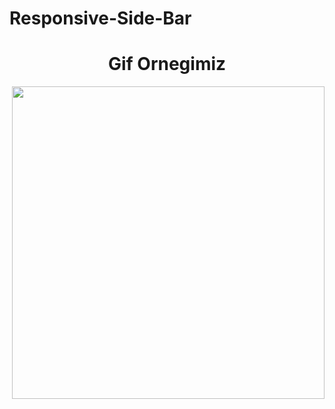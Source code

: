 # Responsive-Side-Bar

<h1 align="center">Gif Ornegimiz</h1>
<p><img  align="right" src="https://github.com/ismailcal21/Responsive-Side-Bar/blob/main/92ee78a9-01b2-43d9-b45a-e2a2eac76cf4.gif" width="500" height="500"/></p>
